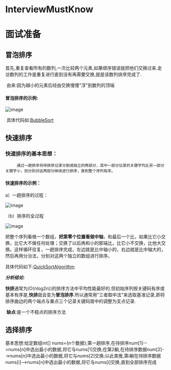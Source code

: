 # InterviewMustKnow
# 面试准备



## 冒泡排序

​	首先,重复查看所有的数列,一次比较两个元素,如果顺序错误就把他们交换过来.走访数列的工作是重复进行直到没有再需要交换,就是该数列排序完成了.

​	由来:因为越小的元素后经由交换慢慢"浮"到数列的顶端

#### 冒泡排序的示例:

![image](https://github.com/fightingWhite/InterviewMustKnow/blob/master/image/%E5%86%92%E6%B3%A1%E6%8E%92%E5%BA%8F.png)

​	具体代码如:[BubbleSort](https://github.com/fightingWhite/InterviewMustKnow/blob/master/src/com/algorithm/bubbleSort/BubbleSort.java)



## **快速排序**

### 快速排序的基本思想：

```
     通过一趟排序将待排序记录分割成独立的两部分，其中一部分记录的关键字均比另一部分关键字小，则分别对这两部分继续进行排序，直到整个序列有序。
```

#### 快速排序的示例：

a）一趟排序的过程：

![image](https://github.com/fightingWhite/InterviewMustKnow/blob/master/image/%E5%BF%AB%E6%8E%92(a).png)

（b）排序的全过程

![image](https://github.com/fightingWhite/InterviewMustKnow/blob/master/image/%E5%BF%AB%E6%8E%92(b).png)

把整个序列看做一个数组，**把第零个位置看做中轴**，和最后一个比，如果比它小交换，比它大不做任何处理；交换了以后再和小的那端比，比它小不交换，比他大交换。这样循环往复，一趟排序完成，左边就是比中轴小的，右边就是比中轴大的，然后再用分治法，分别对这两个独立的数组进行排序。

具体代码如下:[QuickSortAlgorithm](https://github.com/fightingWhite/InterviewMustKnow/blob/master/src/com/algorithm/recursiveAlgorithm/QuickSortAlgorithm.java)

***分析结论:***

​	**快排**通常为(O(nlog2n))的排序方法中平均性能最好的.但初始序列按关键码有序或基本有序是,**快排**就会变为**冒泡排序**.所以通常用"三者取中法"来选取基准记录,即将排序曲边的两个端点与重点三个记录关键码居中的调整为支点记录.

​	**缺点**:是一个不稳点的排序方法

## 选择排序

基本思想:给定数组int[] nums={n个数据};第一趟排序,在待排序num[1]-->nums[n]中选出最小的数据,将它与nums[1]交换;在第2躺,在待排序数据num[2]-->nums[n]中选出最小的数据,将它与nums[2]交换;以此类推,第i躺在待排序数据nums[i]-->nums[n]中选出最小的数据,将它与nums[i]交换,直到全部排序完成